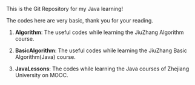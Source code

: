This is the Git Repository for my Java learning!

The codes here are very basic, thank you for your reading.

1. **Algorithm**: The useful codes while learning the JiuZhang Algorithm course.

2. **BasicAlgorithm**: The useful codes while learning the JiuZhang Basic Algorithm(Java) course.

3. **JavaLessons**: The codes while learning the Java courses of Zhejiang University on MOOC.